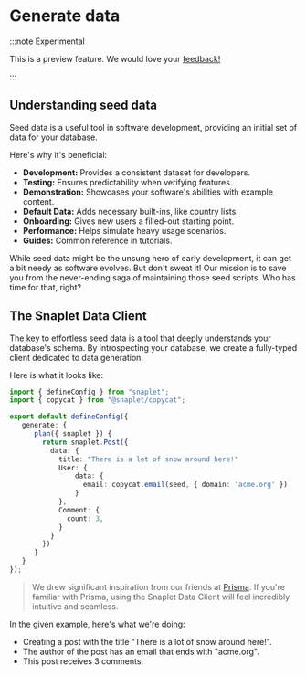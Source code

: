 # Generate data

:::note Experimental

This is a preview feature. We would love your [feedback!](https://app.snaplet.dev/chat)

:::

## Understanding seed data

Seed data is a useful tool in software development, providing an initial set of data for your database.

Here's why it's beneficial:

- **Development:** Provides a consistent dataset for developers.
- **Testing:** Ensures predictability when verifying features.
- **Demonstration:** Showcases your software's abilities with example content.
- **Default Data:** Adds necessary built-ins, like country lists.
- **Onboarding:** Gives new users a filled-out starting point.
- **Performance:** Helps simulate heavy usage scenarios.
- **Guides:** Common reference in tutorials.

While seed data might be the unsung hero of early development, it can get a bit needy as software evolves. But don't sweat it! Our mission is to save you from the never-ending saga of maintaining those seed scripts. Who has time for that, right?

## The Snaplet Data Client

The key to effortless seed data is a tool that deeply understands your database's schema. By introspecting your database, we create a fully-typed client dedicated to data generation.

Here is what it looks like:

```typescript title="snaplet.config.ts"
import { defineConfig } from "snaplet";
import { copycat } from "@snaplet/copycat";

export default defineConfig({
   generate: {
      plan({ snaplet }) {
        return snaplet.Post({
          data: {
            title: "There is a lot of snow around here!"
            User: {
                data: {
                  email: copycat.email(seed, { domain: 'acme.org' })
                }
            },
            Comment: {
              count: 3,
            }
          }
        })
      }
   }
});
```

> We drew significant inspiration from our friends at [Prisma](https://www.prisma.io/). If you're familiar with Prisma, using the Snaplet Data Client will feel incredibly intuitive and seamless.

In the given example, here's what we're doing:

- Creating a post with the title "There is a lot of snow around here!".
- The author of the post has an email that ends with "acme.org".
- This post receives 3 comments.
